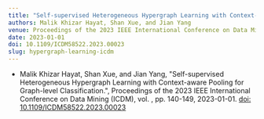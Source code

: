 ```yaml
---
title: "Self-supervised Heterogeneous Hypergraph Learning with Context-aware Pooling for Graph-level Classification"
authors: Malik Khizar Hayat, Shan Xue, and Jian Yang
venue: Proceedings of the 2023 IEEE International Conference on Data Mining (ICDM)
date: 2023-01-01
doi: 10.1109/ICDM58522.2023.00023
slug: hypergraph-learning-icdm
---
```


- Malik Khizar Hayat, Shan Xue, and Jian Yang, "Self-supervised Heterogeneous Hypergraph Learning with Context-aware Pooling for Graph-level Classification.", Proceedings of the 2023 IEEE International Conference on Data Mining (ICDM), vol. , pp. 140-149, 2023-01-01. [doi: 10.1109/ICDM58522.2023.00023](10.1109/ICDM58522.2023.00023)
